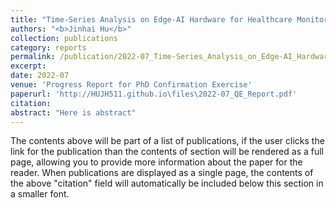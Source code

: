 ```yaml
---
title: "Time-Series Analysis on Edge-AI Hardware for Healthcare Monitoring"
authors: "<b>Jinhai Hu</b>"
collection: publications
category: reports
permalink: /publication/2022-07_Time-Series_Analysis_on_Edge-AI_Hardware_for_Healthcare_Monitoring
excerpt:
date: 2022-07
venue: 'Progress Report for PhD Confirmation Exercise'
paperurl: 'http://HUJH511.github.io\files\2022-07_QE_Report.pdf'
citation:
abstract: "Here is abstract"
---
```


The contents above will be part of a list of publications, if the user clicks the link for the publication than the contents of section will be rendered as a full page, allowing you to provide more information about the paper for the reader. When publications are displayed as a single page, the contents of the above "citation" field will automatically be included below this section in a smaller font.